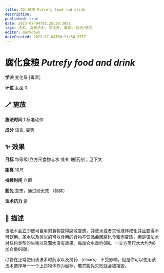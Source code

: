 ```yaml
---
title: 腐化食粮 Putrefy food and drink
description: 
published: true
date: 2023-07-04T01:25:39.305Z
tags: 法术, 女巫法术, 变化系, 毒素, 戏法/祷念
editor: markdown
dateCreated: 2023-07-04T00:21:50.375Z
---
```


# **腐化食粮** *Putrefy food and drink*

**学派** 变化系 \[毒素\] 

**环位** 女巫 0

## 🪄 施放

**施法时间** 1 标准动作

**成分** 语言, 姿势

## ✨ 效果 

**目标** 每等级1立方尺食物与水 或者 1瓶药剂；见下文 

**距离** 10尺  

**持续时间** 立即 

**豁免** 意志，通过则无效 （物体）

**法术抗力** 是

## 📖 描述

该法术会立即使可食用的食物变得腐败变质，并使水或者其他液体咸化并且变得不可饮用。圣水以及类似的可以食用的食物与饮品会因腐化食粮而变质，但是该法术对任何类型的生物以及邪水没有效果。每加仑水重约8磅。一立方英尺水大约为8加仑重60磅。

尽管在正常使用该法术时药水以及灵药 （elixirs） 不受影响，但是你可以使用该法术选择单一一个上述物体作为目标，若其豁免失败就会被摧毁。
    